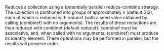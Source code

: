   Reduces a collection using a (potentially parallel) reduce-combine
  strategy. The collection is partitioned into groups of approximately
  n (default 512), each of which is reduced with reducef (with a seed
  value obtained by calling (combinef) with no arguments). The results
  of these reductions are then reduced with combinef (default
  reducef). combinef must be associative, and, when called with no
  arguments, (combinef) must produce its identity element. These
  operations may be performed in parallel, but the results will
  preserve order.
